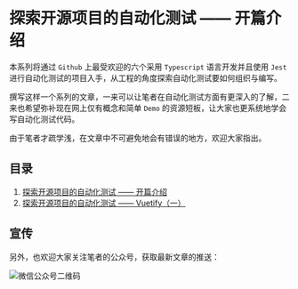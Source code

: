 # 探索开源项目的自动化测试 —— 开篇介绍

本系列将通过 `Github` 上最受欢迎的六个采用 `Typescript` 语言开发并且使用 `Jest` 进行自动化测试的项目入手，从工程的角度探索自动化测试要如何组织与编写。

撰写这样一个系列的文章，一来可以让笔者在自动化测试方面有更深入的了解，二来也希望弥补现在网上仅有概念和简单 `Demo` 的资源短板，让大家也更系统地学会写自动化测试代码。

由于笔者才疏学浅，在文章中不可避免地会有错误的地方，欢迎大家指出。

## 目录

1. [探索开源项目的自动化测试 —— 开篇介绍](./1.md)
1. [探索开源项目的自动化测试 —— Vuetify（一）](./2.md)

## 宣传

另外，也欢迎大家关注笔者的公众号，获取最新文章的推送：

![微信公众号二维码](../images/wechat-qrcode.jpg)
